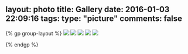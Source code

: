 layout: photo
title: Gallery
date: 2016-01-03 22:09:16
tags:
type: "picture"
comments: false
---

{% gp group-layout %}
  ![](http://7xoirq.com1.z0.glb.clouddn.com/tupian2-IMG_2485.JPG)
  ![](http://7xoirq.com1.z0.glb.clouddn.com/tupian2-IMG_2488.JPG)
  ![](http://7xoirq.com1.z0.glb.clouddn.com/tupian2-IMG_2486.JPG)
  ![](http://7xoirq.com1.z0.glb.clouddn.com/tupian2-IMG_2487.JPG)
  ![](http://7xoirq.com1.z0.glb.clouddn.com/tupian2-IMG_2484.JPG)


{% endgp %}
